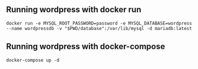 ## Running wordpress with docker run

`docker run -e MYSQL_ROOT_PASSWORD=password -e MYSQL_DATABASE=wordpress --name wordpressdb -v "$PWD/database":/var/lib/mysql -d mariadb:latest`

## Running wordpress with docker-compose

`docker-compose up -d`